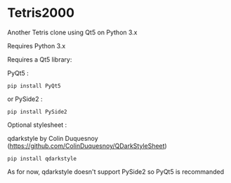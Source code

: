 # Tetris2000
Another Tetris clone using Qt5 on Python 3.x

Requires Python 3.x

Requires a Qt5 library:

PyQt5 :

    pip install PyQt5
    
  or PySide2 :
  
    pip install PySide2

Optional stylesheet :

qdarkstyle by Colin Duquesnoy (https://github.com/ColinDuquesnoy/QDarkStyleSheet)

    pip install qdarkstyle
    
As for now, qdarkstyle doesn't support PySide2 so PyQt5 is recommanded


